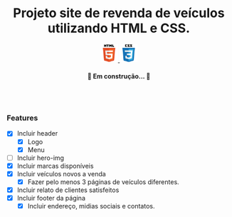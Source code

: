 <!-- Site inspiração https://nickmultimarcas.com.br/ -->

<h1 align="center">Projeto site de revenda de veículos utilizando HTML e CSS.
</h1>
<p align="center"> <a href="https://www.w3.org/html/" target="_blank" rel="noreferrer"> <img src="https://raw.githubusercontent.com/devicons/devicon/master/icons/html5/html5-original-wordmark.svg" alt="html5" width="40" height="40"/> </a> <a href="https://www.w3schools.com/css/" target="_blank" rel="noreferrer"> <img src="https://raw.githubusercontent.com/devicons/devicon/master/icons/css3/css3-original-wordmark.svg" alt="css3" width="40" height="40"/> </a>

</br>

<h4 align="center"> 
	🚧  Em construção...  🚧
</h4>

</br>
</br>


### Features
- [x] Incluir header
   - [x] Logo
   - [x] Menu
- [ ] Incluir hero-img
- [x] Incluir marcas disponíveis
- [x] Incluir veículos novos a venda
   - [x] Fazer pelo menos 3 páginas de veículos diferentes.
- [x] Incluir relato de clientes satisfeitos
- [x] Incluir footer da página
   - [x] Incluir endereço, midias sociais e contatos.
